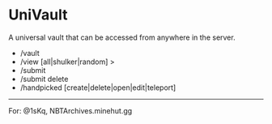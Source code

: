 # UniVault
A universal vault that can be accessed from anywhere in the server.

- /vault <page number>
- /view [all|shulker|random] <page number>>
- /submit
- /submit delete <index>
- /handpicked [create|delete|open|edit|teleport] <handpicked kit>

-----------------------------------------------------------
For: @1sKq, NBTArchives.minehut.gg
